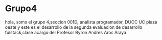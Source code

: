 # Grupo4
hola, somo el grupo 4,seccion 001D, analista programador, 
DUOC UC plaza oeste y este es el desarrollo de la segunda 
evaluacion de desarrollo fulstack,clase acargo del 
Profesor Byron Andres Aros Araya 
